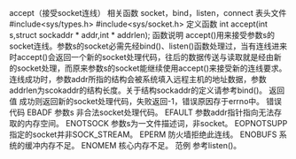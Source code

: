 

accept（接受socket连线）
相关函数
socket，bind，listen，connect
表头文件
#include<sys/types.h>
#include<sys/socket.h>
定义函数
int accept(int s,struct sockaddr * addr,int * addrlen);
函数说明
accept()用来接受参数s的socket连线。参数s的socket必需先经bind()、listen()函数处理过，当有连线进来时accept()会返回一个新的socket处理代码，往后的数据传送与读取就是经由新的socket处理，而原来参数s的socket能继续使用accept()来接受新的连线要求。连线成功时，参数addr所指的结构会被系统填入远程主机的地址数据，参数addrlen为scokaddr的结构长度。关于结构sockaddr的定义请参考bind()。
返回值
成功则返回新的socket处理代码，失败返回-1，错误原因存于errno中。
错误代码
EBADF 参数s 非合法socket处理代码。
EFAULT 参数addr指针指向无法存取的内存空间。
ENOTSOCK 参数s为一文件描述词，非socket。
EOPNOTSUPP 指定的socket并非SOCK_STREAM。
EPERM 防火墙拒绝此连线。
ENOBUFS 系统的缓冲内存不足。
ENOMEM 核心内存不足。
范例
参考listen()。